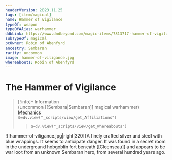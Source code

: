```yaml
---
headerVersion: 2023.11.25
tags: [item/magical]
name: Hammer of Vigilance
typeOf: weapon
typeOfAlias: warhammer
ddbLink: https://www.dndbeyond.com/magic-items/7813717-hammer-of-vigilance
subTypeOf: magical
pcOwner: Robin of Abenfyrd
ancestry: Sembaran
rarity: uncommon
image: hammer-of-viligance.jpg
whereabouts: Robin of Abenfyrd
---
```

# The Hammer of Vigilance
>[!info]+ Information  
> (uncommon [[Sembara|Sembaran]] magical warhammer)  
> [Mechanics](https://www.dndbeyond.com/magic-items/7813717-hammer-of-vigilance)  
> `$=dv.view("_scripts/view/get_Affiliations")`  
>> `$=dv.view("_scripts/view/get_Whereabouts")`

![[hammer-of-viligance.jpg|right|320]]A finely crafted silver and steel with blue wrappings. It seems to anticipate danger. It was found in a secret room in the underground hobgoblin fort beneath [[Cleenseau]] and appears to be war loot from an unknown Sembaran hero, from several hundred years ago.